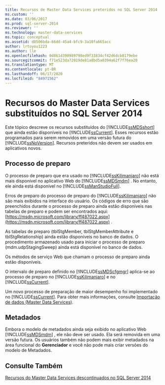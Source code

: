 ```yaml
---
title: Recursos de Master Data Services preteridos no SQL Server 2014 | Microsoft Docs
ms.custom: ''
ms.date: 03/06/2017
ms.prod: sql-server-2014
ms.reviewer: ''
ms.technology: master-data-services
ms.topic: conceptual
ms.assetid: d8506bda-66dd-45a4-bfc9-3a10fa665acc
author: lrtoyou1223
ms.author: lle
ms.openlocfilehash: 0d861d390989798ed9f33834cf42d6dcb8179ebe
ms.sourcegitcommit: f71e523da72019de81a8bd5a0394a62f7f76ea20
ms.translationtype: MT
ms.contentlocale: pt-BR
ms.lasthandoff: 06/17/2020
ms.locfileid: "84971562"
---
```

# <a name="deprecated-master-data-services-features-in-sql-server-2014"></a>Recursos do Master Data Services substituídos no SQL Server 2014
  Este tópico descreve os recursos substituídos do [!INCLUDE[ssMDSshort](../includes/ssmdsshort-md.md)] que ainda estão disponíveis no [!INCLUDE[ssCurrent](../includes/sscurrent-md.md)]. Esses recursos estão programados para serem removidos em uma versão futura do [!INCLUDE[ssNoVersion](../includes/ssnoversion-md.md)]. Recursos preteridos não devem ser usados em aplicativos novos.  
  
## <a name="staging-process"></a>Processo de preparo  
 O processo de preparo que era usado no [!INCLUDE[ssKilimanjaro](../includes/sskilimanjaro-md.md)] não está mais disponível no aplicativo Web do [!INCLUDE[ssMDSmdm](../includes/ssmdsmdm-md.md)] . No entanto, ele ainda está disponível no [!INCLUDE[ssManStudioFull](../includes/ssmanstudiofull-md.md)].  
  
 Erros de preparo do processo de preparo do [!INCLUDE[ssKilimanjaro](../includes/sskilimanjaro-md.md)] não são mais exibidos na interface do usuário. Os códigos de erro que são preenchidos durante o processo de preparo ainda estão disponíveis nas tabelas de preparo e podem ser encontrados aqui: [https://msdn.microsoft.com/library/ff487022.aspx](https://msdn.microsoft.com/library/ff487022.aspx) .  
  
 As tabelas de preparo (tblStgMember, tblStgMemberAttribute e tblStgRelationship) ainda estão disponíveis no banco de dados. O procedimento armazenado usado para iniciar o processo de preparo (mdm.udpStagingSweep) ainda está disponível no banco de dados.  
  
 Os métodos de serviço Web que chamam o processo de preparo ainda estão disponíveis.  
  
 O intervalo de preparo definido no [!INCLUDE[ssMDScfgmgr](../includes/ssmdscfgmgr-md.md)] aplica-se ao processo de preparo no [!INCLUDE[ssKilimanjaro](../includes/sskilimanjaro-md.md)] e no [!INCLUDE[ssCurrent](../includes/sscurrent-md.md)].  
  
 Um novo processo de preparação de maior desempenho foi implementado no [!INCLUDE[ssCurrent](../includes/sscurrent-md.md)]. Para obter mais informações, consulte [Importação de dados &#40;Master Data Services&#41;](overview-importing-data-from-tables-master-data-services.md).  
  
## <a name="metadata"></a>Metadados  
 Embora o modelo de metadados ainda seja exibido no aplicativo Web [!INCLUDE[ssMDSmdm](../includes/ssmdsmdm-md.md)] , ele não deve ser usado. Ela será removida em uma versão futura. Os usuários também não podem mais exibir metadados na área funcional do **Gerenciador** e você não pode mais criar versões do modelo de Metadados.  
  
## <a name="see-also"></a>Consulte Também  
 [Recursos do Master Data Services descontinuados no SQL Server 2014](discontinued-master-data-services-features.md)  
  
  
